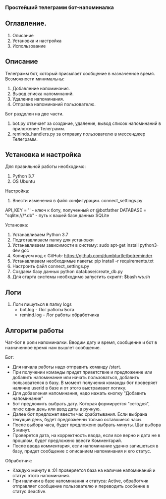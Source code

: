 ### Простейший телеграмм бот-напоминалка

## Оглавление.
1. Описание 
2. Установка и настройка
3. Использование

## **Описание**
Телеграмм бот, который присылает сообщение в назначенное время. 
Возможности минимальны:
1. Добавление напоминания.
2. Вывод списка напоминаний.
3. Удаление напоминания.
4. Отправка напоминаний пользователю.

Бот разделен на две части.
1. bot.py отвечает за создание, удаление, вывод список напоминаний в приложение  Телеграмм.
2. reminds_handlers.py за отправку пользователю в мессенджер Телеграмм. 


## **Установка и настройка**
Для правильной работы необходимо:
1. Python 3.7
2.  OS Ubuntu

Настройка:
1. Внести изменения в файл конфигурации. connect_settings.py

API_KEY = '' - ключ к боту, полученный от @botfather
DATABASE = "sqlite:///*.db" - путь к вашей базе данных SQLite


Установка:
1. Устанавливаем Python 3.7
2. Подготавливаем папку для установки
3. Устанавливаем зависимости в систему: sudo apt-get install python3-dev gcc
4. Копируем код с GitHub: https://github.com/dumbturtle/botreminder
5. Устанавливаем необходимые пакеты: pip install -r requirements.txt 
6. Настроить файл connect_settings.py
7. Создаем базу данных python database/create_db.py 
8. Для старта системы необходимо запустить скрипт: $bash ws.sh


## **Логи**
1. Логи пишуться в папку logs
    - bot.log - Лог работы Бота
    - remind.log - Лог работы обработчика



## **Алгоритм работы**
Чат-бот в роли напоминалки. Вводим дату и время, сообщение и бот в назначенное время нам вышлет сообщение.

Бот:
- Для начала работы надо отправить команду /start.
- При получении команды придет приветствие и предложение или добавить напоминание или начать пользоваться, добавить пользователся в базу.
В момент получения команды бот проверяет наличие userid в базе и от этого выстраивает логику.
- Для добавления напоминания, надо нажать кнопку "Добавить напоминание"
- Бот предложить выбрать дату. Которая формируется "сегодня", плюс один день или ввод даты в ручную.
- Далее бот предложет ввести час срабатывания. Если выбрана текущий день, будет предложенны только оставшиеся часы.
- После выбора часа, будет предложено выбрать минуты. Шаг выбора 5 минут.
- Проверется дата, на корректность ввода, если все верно и дата не в прошлом, будет предложено ввести Комментарий.
- После ввода комментария, если напоминание удачно  запишеться в базу, придет сообщение с описанием напоминания и его статус.

Обработчик:
- Каждую минуту в :01 проверяется база на наличие напоминаний и статус этого напоминания.
- При наличии в базе напоминания и статуса: Active, обработчик отправляет сообщение пользователю и переводить сообение в статус deactive.


 
